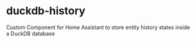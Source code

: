 # duckdb-history
Custom Component for Home Assistant to store entity history states inside a DuckDB database 
